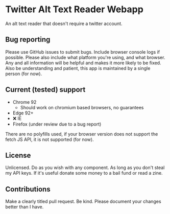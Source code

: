 # Twitter Alt Text Reader Webapp

An alt text reader that doesn't require a twitter account.

## Bug reporting

Please use GitHub issues to submit bugs. Include browser console logs if possible. Please also include what platform you're using, and what browser. Any and all information will be helpful and makes it more likely to be fixed. Also be understanding and patient, this app is maintained by a single person (for now).

## Current (tested) support

- Chrome 92
  - Should work on chromium based browsers, no guarantees
- Edge 92+
- ❌ IE
- Firefox (under review due to a bug report)

There are no polyfills used, if your browser version does not support the fetch JS API, it is not supported (for now).

## License

Unlicensed. Do as you wish with any component. As long as you don't steal my API keys. If it's useful donate some money to a bail fund or read a zine.

## Contributions

Make a clearly titled pull request. Be kind. Please document your changes better than I have.
